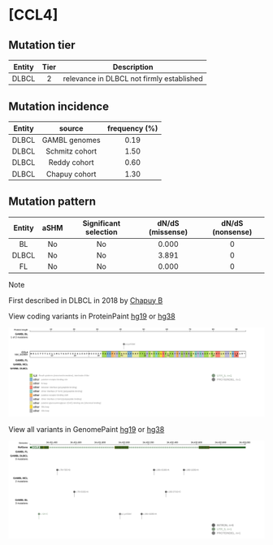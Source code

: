 # [CCL4]

## Mutation tier

|Entity|Tier|Description                              |
|:------:|:----:|-----------------------------------------|
|DLBCL |2   |relevance in DLBCL not firmly established|
## Mutation incidence

|Entity|source        |frequency (%)|
|:------:|:--------------:|:-------------:|
|DLBCL |GAMBL genomes |0.19         |
|DLBCL |Schmitz cohort|1.50         |
|DLBCL |Reddy cohort  |0.60         |
|DLBCL |Chapuy cohort |1.30         |

## Mutation pattern

|Entity|aSHM|Significant selection|dN/dS (missense)|dN/dS (nonsense)|
|:------:|:----:|:---------------------:|:----------------:|:----------------:|
|BL    |No  |No                   |0.000           |0               |
|DLBCL |No  |No                   |3.891           |0               |
|FL    |No  |No                   |0.000           |0               |


> [!NOTE]
> First described in DLBCL in 2018 by [Chapuy B](https://pubmed.ncbi.nlm.nih.gov/29713087)


View coding variants in ProteinPaint [hg19](https://www.bcgsc.ca/downloads/morinlab/GAMBL/test/genes/CCL4_protein.html)  or [hg38](https://www.bcgsc.ca/downloads/morinlab/GAMBL/test/genes/CCL4_protein_hg38.html)

![image](images/proteinpaint/CCL4_NM_002984.svg)

View all variants in GenomePaint [hg19](https://www.bcgsc.ca/downloads/morinlab/GAMBL/test/genes/CCL4.html)  or [hg38](https://www.bcgsc.ca/downloads/morinlab/GAMBL/test/genes/CCL4_hg38.html)

![image](images/proteinpaint/CCL4.svg)
